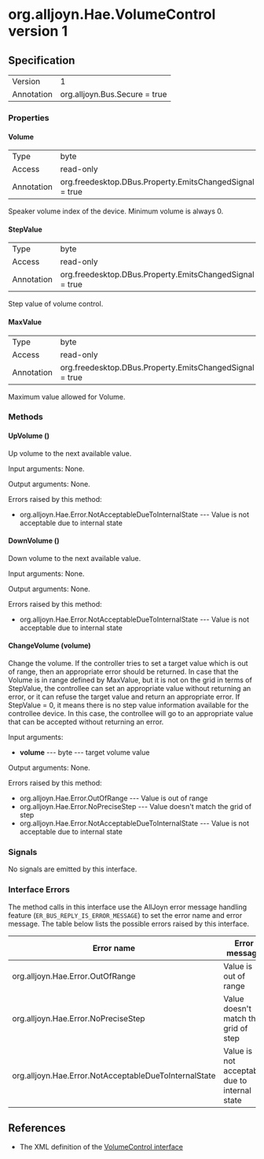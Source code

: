 # org.alljoyn.Hae.VolumeControl version 1

## Specification

|            |                                                                |
|------------|----------------------------------------------------------------|
| Version    | 1                                                              |
| Annotation | org.alljoyn.Bus.Secure = true                                  |

### Properties

#### Volume

|            |                                                                |
|------------|----------------------------------------------------------------|
| Type       | byte                                                           |
| Access     | read-only                                                      |
| Annotation | org.freedesktop.DBus.Property.EmitsChangedSignal = true        |

Speaker volume index of the device. Minimum volume is always 0.

#### StepValue

|            |                                                                |
|------------|----------------------------------------------------------------|
| Type       | byte                                                           |
| Access     | read-only                                                      |
| Annotation | org.freedesktop.DBus.Property.EmitsChangedSignal = true        |

Step value of volume control.

#### MaxValue

|            |                                                                |
|------------|----------------------------------------------------------------|
| Type       | byte                                                           |
| Access     | read-only                                                      |
| Annotation | org.freedesktop.DBus.Property.EmitsChangedSignal = true        |

Maximum value allowed for Volume.

### Methods

#### UpVolume ()

Up volume to the next available value.

Input arguments: None.

Output arguments: None.

Errors raised by this method:
  * org.alljoyn.Hae.Error.NotAcceptableDueToInternalState --- Value is not acceptable
    due to internal state

#### DownVolume ()

Down volume to the next available value.

Input arguments: None.

Output arguments: None.

Errors raised by this method:
  * org.alljoyn.Hae.Error.NotAcceptableDueToInternalState --- Value is not acceptable
    due to internal state

#### ChangeVolume (volume)

Change the volume. If the controller tries to set a target value which is out of
range, then an appropriate error should be returned. In case that the Volume is
in range defined by MaxValue, but it is not on the grid in terms of StepValue,
the controllee can set an appropriate value without returning an error, or it
can refuse the target value and return an appropriate error. If StepValue = 0,
it means there is no step value information available for the controllee device.
In this case, the controllee will go to an appropriate value that can be accepted
without returning an error.

Input arguments:

  * **volume** --- byte --- target volume value

Output arguments: None.

Errors raised by this method:

  * org.alljoyn.Hae.Error.OutOfRange --- Value is out of range
  * org.alljoyn.Hae.Error.NoPreciseStep --- Value doesn't match the grid of step
  * org.alljoyn.Hae.Error.NotAcceptableDueToInternalState --- Value is not acceptable
    due to internal state


### Signals

No signals are emitted by this interface.

### Interface Errors

The method calls in this interface use the AllJoyn error message handling feature
(`ER_BUS_REPLY_IS_ERROR_MESSAGE`) to set the error name and error message.
The table below lists the possible errors raised by this interface.

| Error name                                            | Error message                                 |
|-------------------------------------------------------|-----------------------------------------------|
| org.alljoyn.Hae.Error.OutOfRange                      | Value is out of range                         |
| org.alljoyn.Hae.Error.NoPreciseStep                   | Value doesn't match the grid of step          |
| org.alljoyn.Hae.Error.NotAcceptableDueToInternalState | Value is not acceptable due to internal state |

## References

  * The XML definition of the [VolumeControl interface](VolumeControl-v1.xml)
